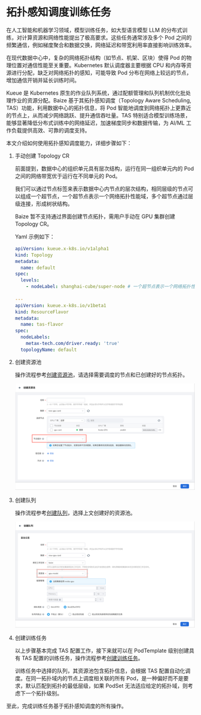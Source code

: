 # 拓扑感知调度训练任务

在人工智能和机器学习领域，模型训练任务，如大型语言模型 LLM 的分布式训练，对计算资源和网络性能提出了极高要求。这些任务通常涉及多个 Pod 之间的频繁通信，例如梯度聚合和数据交换，网络延迟和带宽利用率直接影响训练效率。

在现代数据中心中，复杂的网络拓扑结构（如节点、机架、区块）使得 Pod 的物理位置对通信性能至关重要。Kubernetes 默认调度器主要根据 CPU 和内存等资源进行分配，缺乏对网络拓扑的感知，可能导致 Pod 分布在网络上较远的节点，增加通信开销并延长训练时间。

Kueue 是 Kubernetes 原生的作业队列系统，通过配额管理和队列机制优化批处理作业的资源分配。Baize 基于其拓扑感知调度（Topology Aware Scheduling, TAS）功能，利用数据中心的拓扑信息，将 Pod 智能地调度到网络拓扑上更靠近的节点上，从而减少网络跳跃、提升通信吞吐量。TAS 特别适合模型训练场景，能够显著降低分布式训练中的网络延迟，加速梯度同步和数据传输，为 AI/ML 工作负载提供高效、可靠的调度支持。

本文介绍如何使用拓扑感知调度能力，详细步骤如下：

1. 手动创建 Topology CR

    前面提到，数据中心的组织单元具有层次结构，运行在同一组织单元内的 Pod 之间的网络带宽优于运行在不同单元的 Pod。

    我们可以通过节点标签来表示数据中心内节点的层次结构，相同层级的节点可以组成一个超节点，一个超节点表示一个网络拓扑性能域，多个超节点通过层级连接，形成树状结构。

    Baize 暂不支持通过界面创建节点拓扑，需用户手动在 GPU 集群创建 Topology CR。

    Yaml 示例如下：

    ```yaml
    apiVersion: kueue.x-k8s.io/v1alpha1
    kind: Topology
    metadata:
      name: default
    spec:
      levels:
        - nodeLabel: shanghai-cube/super-node # 一个超节点表示一个网络拓扑性能域，多个超节点通过层级连接，形成树状结构。

    ---
    apiVersion: kueue.x-k8s.io/v1beta1
    kind: ResourceFlavor
    metadata:
      name: tas-flavor
    spec:
      nodeLabels:
        metax-tech.com/driver.ready: 'true'
      topologyName: default
    ```

1. 创建资源池

    操作流程参考[创建资源池](../oam/resource/create.md)，请选择需要调度的节点和已创建好的节点拓扑。

    ![创建资源池](../best-practice/images/train-with-tas-02.png)

1. 创建队列

    操作流程参考[创建队列](../oam/queue/create.md)，选择上文创建好的资源池。

    ![创建队列](../best-practice/images/train-with-tas-03.png)

1. 创建训练任务

    以上步骤基本完成 TAS 配置工作，接下来就可以在 PodTemplate 级别创建具有 TAS 配置的训练任务，操作流程参考[创建训练任务](../developer/jobs/create.md)。

    训练任务中选择的队列，其资源池包含拓扑信息，会根据 TAS 配置自动化调度。在同一拓扑域内的节点上调度相关联的所有 Pod，是一种偏好而不是要求，默认匹配到拓扑的最低层级，如果 PodSet 无法适应给定的拓扑域，则考虑下一个拓扑级别。

至此，完成训练任务基于拓扑感知调度的所有操作。

